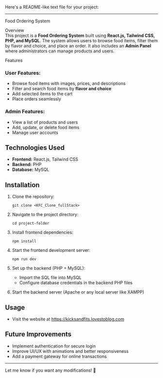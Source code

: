 Here's a README-like text file for your project:

---

Food Ordering System

Overview  
This project is a **Food Ordering System** built using **React.js, Tailwind CSS, PHP, and MySQL**. The system allows users to browse food items, filter them by flavor and choice, and place an order. It also includes an **Admin Panel** where administrators can manage products and users.

Features  

### User Features:  
- Browse food items with images, prices, and descriptions  
- Filter and search food items by **flavor and choice**  
- Add selected items to the cart  
- Place orders seamlessly  

### Admin Features:  
- View a list of products and users  
- Add, update, or delete food items  
- Manage user accounts  

## Technologies Used  
- **Frontend:** React.js, Tailwind CSS  
- **Backend:** PHP  
- **Database:** MySQL  

## Installation  

1. Clone the repository:  
   ```
   git clone <KFC_Clone_fullStack>
   ```
2. Navigate to the project directory:  
   ```
   cd project-folder
   ```
3. Install frontend dependencies:  
   ```
   npm install
   ```
4. Start the frontend development server:  
   ```
   npm run dev
   ```
5. Set up the backend (PHP + MySQL):  
   - Import the SQL file into MySQL  
   - Configure database credentials in the backend PHP files  

6. Start the backend server (Apache or any local server like XAMPP)  

## Usage  
- Visit the website at https://kicksandfits.lovestoblog.com

## Future Improvements  
- Implement authentication for secure login  
- Improve UI/UX with animations and better responsiveness  
- Add a payment gateway for online transactions  

---

Let me know if you want any modifications! 🚀
